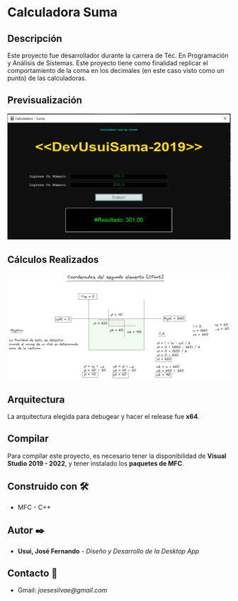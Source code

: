 # Calculadora Suma

## Descripción

Este proyecto fue desarrollador durante la carrera de Téc. En Programación y Análisis de Sistemas.
Este proyecto tiene como finalidad replicar el comportamiento de la coma en los decimales (en este caso visto como un punto) de las calculadoras. 

## Previsualización

![alt](img/calculadora-suma.PNG)

## Cálculos Realizados

![alt](img/coordenadas.png)

## Arquitectura

La arquitectura elegida para debugear y hacer el release fue **x64**.

## Compilar

Para compilar este proyecto, es necesario tener la disponibilidad de **Visual Studio 2019 - 2022**, y tener instalado los **paquetes de MFC**.

## Construido con 🛠️

* MFC - C++

## Autor ✒️
* **Usui, José Fernando** - *Diseño y Desarrollo de la Desktop App*

## Contacto 📱
* Gmail: _joesesilvae@gmail.com_